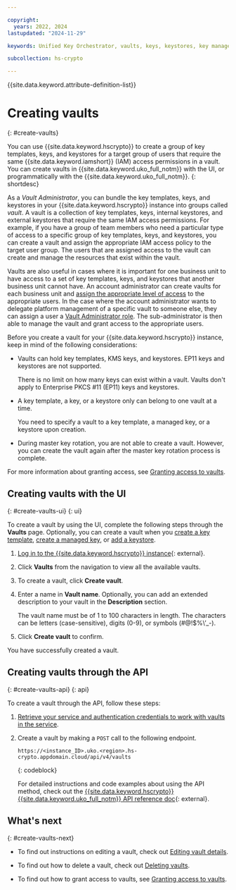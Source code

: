 ```yaml
---

copyright:
  years: 2022, 2024
lastupdated: "2024-11-29"

keywords: Unified Key Orchestrator, vaults, keys, keystores, key management, UKO

subcollection: hs-crypto

---
```


{{site.data.keyword.attribute-definition-list}}





# Creating vaults
{: #create-vaults}

You can use {{site.data.keyword.hscrypto}} to create a group of key templates, keys, and keystores for a target group of users that require the same {{site.data.keyword.iamshort}} (IAM) access permissions in a vault. You can create vaults in {{site.data.keyword.uko_full_notm}} with the UI, or programmatically with the {{site.data.keyword.uko_full_notm}}.
{: shortdesc}

As a _Vault Administrator_, you can bundle the key templates, keys, and keystores in your {{site.data.keyword.hscrypto}} instance into groups called _vault_. A vault is a collection of key templates, keys, internal keystores, and external keystores that require the same IAM access permissions. For example, if you have a group of team members who need a particular type of access to a specific group of key templates, keys, and keystores, you can create a vault and assign the appropriate IAM access policy to the target user group. The users that are assigned access to the vault can create and manage the resources that exist within the vault.

Vaults are also useful in cases where it is important for one business unit to have access to a set of key templates, keys, and keystores that another business unit cannot have. An account administrator can create vaults for each business unit and [assign the appropriate level of access](/docs/hs-crypto?topic=hs-crypto-grant-access-vaults) to the appropriate users. In the case where the account administrator wants to delegate platform management of a specific vault to someone else, they can assign a user a [Vault Administrator role](/docs/hs-crypto?topic=hs-crypto-uko-manage-access#uko-service-access-roles). The sub-administrator is then able to manage the vault and grant access to the appropriate users.



Before you create a vault for your {{site.data.keyword.hscrypto}} instance, keep in mind of the following considerations:

- Vaults can hold key templates, KMS keys, and keystores. EP11 keys and keystores are not supported.

    There is no limit on how many keys can exist within a vault. Vaults don't apply to Enterprise PKCS #11 (EP11) keys and keystores. 

- A key template, a key, or a keystore only can belong to one vault at a time.

    You need to specify a vault to a key template, a managed key, or a keystore upon creation. 

- During master key rotation, you are not able to create a vault. However, you can create the vault again after the master key rotation process is complete. 

For more information about granting access, see [Granting access to vaults](/docs/hs-crypto?topic=hs-crypto-grant-access-vaults).


## Creating vaults with the UI
{: #create-vaults-ui}
{: ui}

To create a vault by using the UI, complete the following steps through the **Vaults** page. Optionally, you can create a vault when you [create a key template](/docs/hs-crypto?topic=hs-crypto-create-template), [create a managed key](/docs/hs-crypto?topic=hs-crypto-create-managed-keys), or [add a keystore](/docs/hs-crypto?topic=hs-crypto-create-internal-keystores).


1. [Log in to the {{site.data.keyword.hscrypto}} instance](https://cloud.ibm.com/login){: external}.
1. Click **Vaults** from the navigation to view all the available vaults.
1. To create a vault, click **Create vault**.
1. Enter a name in **Vault name**. Optionally, you can add an extended description to your vault in the **Description** section.
  
    The vault name must be of 1 to 100 characters in length. The characters can be letters (case-sensitive), digits (0-9), or symbols (#@!$%\’_-). 
  
1. Click **Create vault** to confirm.

You have successfully created a vault. 

## Creating vaults through the API
{: #create-vaults-api}
{: api}

To create a vault through the API, follow these steps:

1. [Retrieve your service and authentication credentials to work with vaults in the service](/docs/hs-crypto?topic=hs-crypto-set-up-uko-api).
2. Create a vault by making a `POST` call to the following endpoint.

    

    ```
    https://<instance_ID>.uko.<region>.hs-crypto.appdomain.cloud/api/v4/vaults
    
    ```
    {: codeblock}

    For detailed instructions and code examples about using the API method, check out the [{{site.data.keyword.hscrypto}} {{site.data.keyword.uko_full_notm}} API reference doc](/apidocs/uko#create-vault){: external}.

## What's next
{: #create-vaults-next}

- To find out instructions on editing a vault, check out [Editing vault details](/docs/hs-crypto?topic=hs-crypto-edit-vaults).

- To find out how to delete a vault, check out [Deleting vaults](/docs/hs-crypto?topic=hs-crypto-delete-vaults).
  
- To find out how to grant access to vaults, see [Granting access to vaults](/docs/hs-crypto?topic=hs-crypto-grant-access-vaults).
